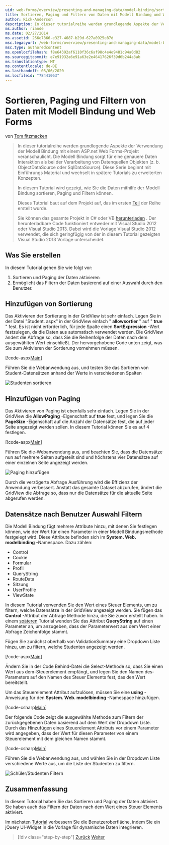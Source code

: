 ```yaml
---
uid: web-forms/overview/presenting-and-managing-data/model-binding/sorting-paging-and-filtering-data
title: Sortieren, Paging und Filtern von Daten mit Modell Bindung und Web Forms | Microsoft-Dokumentation
author: Rick-Anderson
description: In dieser tutorialreihe werden grundlegende Aspekte der Verwendung der Modell Bindung mit einem ASP.net Web Forms-Projekt veranschaulicht. Die Modell Bindung führt zu einer geraden Daten Interaktion-...
ms.author: riande
ms.date: 02/27/2014
ms.assetid: 266e7866-e327-4687-b29d-627a0925e87d
msc.legacyurl: /web-forms/overview/presenting-and-managing-data/model-binding/sorting-paging-and-filtering-data
msc.type: authoredcontent
ms.openlocfilehash: f8e64392af6110f36c6af98c4e4e9481c94a0d82
ms.sourcegitcommit: e7e91932a6e91a63e2e46417626f39d6b244a3ab
ms.translationtype: MT
ms.contentlocale: de-DE
ms.lasthandoff: 03/06/2020
ms.locfileid: "78441063"
---
```

# <a name="sorting-paging-and-filtering-data-with-model-binding-and-web-forms"></a>Sortieren, Paging und Filtern von Daten mit Modell Bindung und Web Forms

von [Tom fitzmacken](https://github.com/tfitzmac)

> In dieser tutorialreihe werden grundlegende Aspekte der Verwendung der Modell Bindung mit einem ASP.net Web Forms-Projekt veranschaulicht. Die Modell Bindung sorgt für eine genauere Daten Interaktion als bei der Verarbeitung von Datenquellen Objekten (z. b. ObjectDataSource oder SqlDataSource). Diese Serie beginnt mit Einführungs Material und wechselt in spätere Tutorials zu erweiterten Konzepten.
> 
> In diesem Tutorial wird gezeigt, wie Sie die Daten mithilfe der Modell Bindung sortieren, Paging und Filtern können.
> 
> Dieses Tutorial baut auf dem Projekt auf, das im ersten [Teil](retrieving-data.md) der Reihe erstellt wurde.
> 
> Sie können das gesamte Projekt in C# oder VB [herunterladen](https://go.microsoft.com/fwlink/?LinkId=286116) . Der herunterladbare Code funktioniert entweder mit Visual Studio 2012 oder Visual Studio 2013. Dabei wird die Vorlage Visual Studio 2012 verwendet, die sich geringfügig von der in diesem Tutorial gezeigten Visual Studio 2013 Vorlage unterscheidet.

## <a name="what-youll-build"></a>Was Sie erstellen

In diesem Tutorial gehen Sie wie folgt vor:

1. Sortieren und Paging der Daten aktivieren
2. Ermöglicht das Filtern der Daten basierend auf einer Auswahl durch den Benutzer.

## <a name="add-sorting"></a>Hinzufügen von Sortierung

Das Aktivieren der Sortierung in der GridView ist sehr einfach. Legen Sie in der Datei "Student. aspx" in der GridView einfach " **allowsortier** " auf " **true** " fest. Es ist nicht erforderlich, für jede Spalte einen **SortExpression** -Wert festzulegen, da die Daten aus automatisch verwendet werden. Die GridView ändert die Abfrage so, dass Sie die Reihenfolge der Daten nach dem ausgewählten Wert einschließt. Der hervorgehobene Code unten zeigt, was Sie zum Aktivieren der Sortierung vornehmen müssen.

[!code-aspx[Main](sorting-paging-and-filtering-data/samples/sample1.aspx?highlight=5)]

Führen Sie die Webanwendung aus, und testen Sie das Sortieren von Student-Datensätzen anhand der Werte in verschiedenen Spalten

![Studenten sortieren](sorting-paging-and-filtering-data/_static/image2.png)

## <a name="add-paging"></a>Hinzufügen von Paging

Das Aktivieren von Paging ist ebenfalls sehr einfach. Legen Sie in der GridView die **AllowPaging** -Eigenschaft auf **true** fest, und legen Sie die **PageSize** -Eigenschaft auf die Anzahl der Datensätze fest, die auf jeder Seite angezeigt werden sollen. In diesem Tutorial können Sie es auf 4 festlegen.

[!code-aspx[Main](sorting-paging-and-filtering-data/samples/sample2.aspx?highlight=5)]

Führen Sie die-Webanwendung aus, und beachten Sie, dass die Datensätze nun auf mehrere Seiten aufgeteilt sind und höchstens vier Datensätze auf einer einzelnen Seite angezeigt werden.

![Paging hinzufügen](sorting-paging-and-filtering-data/_static/image4.png)

Durch die verzögerte Abfrage Ausführung wird die Effizienz der Anwendung verbessert. Anstatt das gesamte Dataset abzurufen, ändert die GridView die Abfrage so, dass nur die Datensätze für die aktuelle Seite abgerufen werden.

## <a name="filter-records-by-user-selection"></a>Datensätze nach Benutzer Auswahl Filtern

Die Modell Bindung fügt mehrere Attribute hinzu, mit denen Sie festlegen können, wie der Wert für einen Parameter in einer Modell Bindungsmethode festgelegt wird. Diese Attribute befinden sich im **System. Web. modelbinding** -Namespace. Dazu zählen:

- Control
- Cookie
- Formular
- Profil
- QueryString
- RouteData
- Sitzung
- UserProfile
- ViewState

In diesem Tutorial verwenden Sie den Wert eines Steuer Elements, um zu filtern, welche Datensätze in der GridView angezeigt werden. Sie fügen das **Control** -Attribut der Abfrage Methode hinzu, die Sie zuvor erstellt haben. In einem [späteren](using-query-string-values-to-retrieve-data.md) Tutorial wenden Sie das Attribut **QueryString** auf einen Parameter an, um anzugeben, dass der Parameterwert aus dem Wert einer Abfrage Zeichenfolge stammt.

Fügen Sie zunächst oberhalb von ValidationSummary eine Dropdown Liste hinzu, um zu filtern, welche Studenten angezeigt werden.

[!code-aspx[Main](sorting-paging-and-filtering-data/samples/sample3.aspx?highlight=3-11)]

Ändern Sie in der Code Behind-Datei die Select-Methode so, dass Sie einen Wert aus dem-Steuerelement empfängt, und legen Sie den Namen des-Parameters auf den Namen des Steuer Elements fest, das den Wert bereitstellt.

Um das Steuerelement Attribut aufzulösen, müssen Sie eine **using** -Anweisung für den **System. Web. modelbinding** -Namespace hinzufügen.

[!code-csharp[Main](sorting-paging-and-filtering-data/samples/sample4.cs)]

Der folgende Code zeigt die ausgewählte Methode zum Filtern der zurückgegebenen Daten basierend auf dem Wert der Dropdown Liste. Durch das Hinzufügen eines Steuerelement Attributs vor einem Parameter wird angegeben, dass der Wert für diesen Parameter von einem Steuerelement mit dem gleichen Namen stammt.

[!code-csharp[Main](sorting-paging-and-filtering-data/samples/sample5.cs)]

Führen Sie die Webanwendung aus, und wählen Sie in der Dropdown Liste verschiedene Werte aus, um die Liste der Studenten zu filtern.

![Schüler/Studenten Filtern](sorting-paging-and-filtering-data/_static/image6.png)

## <a name="conclusion"></a>Zusammenfassung

In diesem Tutorial haben Sie das Sortieren und Paging der Daten aktiviert. Sie haben auch das Filtern der Daten nach dem Wert eines Steuer Elements aktiviert.

Im nächsten [Tutorial](integrating-jquery-ui.md) verbessern Sie die Benutzeroberfläche, indem Sie ein jQuery UI-Widget in die Vorlage für dynamische Daten integrieren.

> [!div class="step-by-step"]
> [Zurück](updating-deleting-and-creating-data.md)
> [Weiter](integrating-jquery-ui.md)
